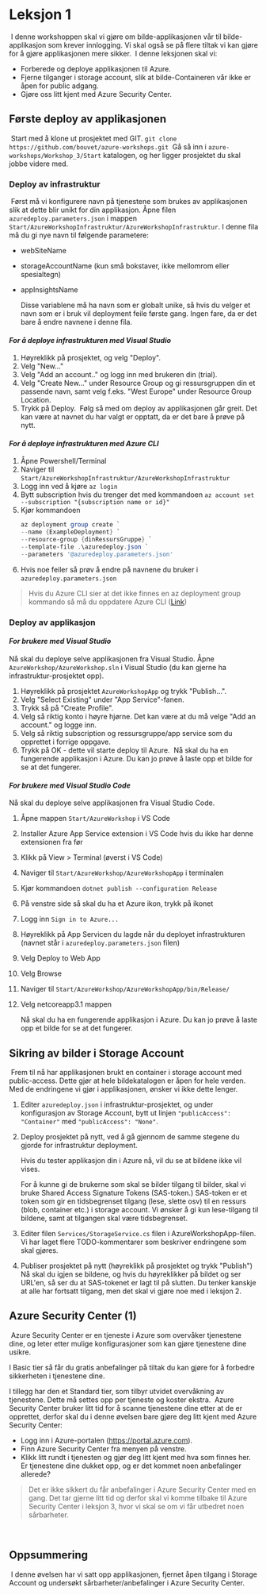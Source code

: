 # Leksjon 1

​
I denne workshoppen skal vi gjøre om bilde-applikasjonen vår til bilde-applikasjon som krever innlogging. Vi skal også se
på flere tiltak vi kan gjøre for å gjøre applikasjonen mere sikker.
​
I denne leksjonen skal vi:
​

- Forberede og deploye applikasjonen til Azure.
- Fjerne tilganger i storage account, slik at bilde-Containeren vår ikke er åpen for public adgang.
- Gjøre oss litt kjent med Azure Security Center.
  ​

## Første deploy av applikasjonen

​
Start med å klone ut prosjektet med GIT.
​
`git clone https://github.com/bouvet/azure-workshops.git`
​
Gå så inn i `azure-workshops/Workshop_3/Start` katalogen, og her ligger prosjektet du skal jobbe videre med.
​

### Deploy av infrastruktur

​
Først må vi konfigurere navn på tjenestene som brukes av applikasjonen slik at dette blir unikt for din applikasjon. Åpne filen `azuredeploy.parameters.json` i mappen `Start/AzureWorkshopInfrastruktur/AzureWorkshopInfrastruktur`. I denne fila må du gi nye navn til følgende parametere:
​

* webSiteName
* storageAccountName (kun små bokstaver, ikke mellomrom eller spesialtegn)
* appInsightsName
  ​
  
   Disse variablene må ha navn som er globalt unike, så hvis du velger et navn som er i bruk vil deployment feile første gang. Ingen fare, da er det bare å endre navnene i denne fila.
   

#### _For å deploye infrastrukturen med Visual Studio_

1. Høyreklikk på prosjektet, og velg "Deploy".
2. Velg "New..."
3. Velg "Add an account.." og logg inn med brukeren din (trial).
4. Velg "Create New..." under Resource Group og gi ressursgruppen din et passende navn, samt velg f.eks. "West Europe" under Resource Group Location.
5. Trykk på Deploy.
   ​
   Følg så med om deploy av applikasjonen går greit. Det kan være at navnet du har valgt er opptatt, da er det bare å prøve på nytt.
   ​

#### _For å deploye infrastrukturen med Azure CLI_
1. Åpne Powershell/Terminal
1. Naviger til `Start/AzureWorkshopInfrastruktur/AzureWorkshopInfrastruktur`
1. Logg inn ved å kjøre `az login`
1. Bytt subscription hvis du trenger det med kommandoen `az account set --subscription "{subscription name or id}"`
1. Kjør kommandoen 
   ```powershell
   az deployment group create `
   --name {ExampleDeployment} `
   --resource-group {dinRessursGruppe} `
   --template-file .\azuredeploy.json `
   --parameters '@azuredeploy.parameters.json' 
   ```
1. Hvis noe feiler så prøv å endre på navnene du bruker i `azuredeploy.parameters.json` 

> Hvis du Azure CLI sier at det ikke finnes en az deployment group kommando så må du oppdatere Azure CLI ([Link](https://docs.microsoft.com/en-us/cli/azure/install-azure-cli))

### Deploy av applikasjon


#### _For brukere med Visual Studio​_
Nå skal du deploye selve applikasjonen fra Visual Studio. Åpne `AzureWorkshop/AzureWorkshop.sln` i Visual Studio (du kan gjerne ha infrastruktur-prosjektet opp).
​

1. Høyreklikk på prosjektet `AzureWorkshopApp` og trykk "Publish...".
2. Velg "Select Existing" under "App Service"-fanen.
3. Trykk så på "Create Profile".
4. Velg så riktig konto i høyre hjørne. Det kan være at du må velge "Add an account." og logge inn.
5. Velg så riktig subscription og ressursgruppe/app service som du opprettet i forrige oppgave.
6. Trykk på OK - dette vil starte deploy til Azure.
   ​
   Nå skal du ha en fungerende applikasjon i Azure. Du kan jo prøve å laste opp et bilde for se at det fungerer.
   ​

#### _For brukere med Visual Studio Code_
Nå skal du deploye selve applikasjonen fra Visual Studio Code. 

1. Åpne mappen `Start/AzureWorkshop` i VS Code
2. Installer Azure App Service extension i VS Code hvis du ikke har denne extensionen fra før
1. Klikk på View > Terminal (øverst i VS Code)
1. Naviger til `Start/AzureWorkshop/AzureWorkshopApp` i terminalen
1. Kjør kommandoen `dotnet publish --configuration Release`
1. På venstre side så skal du ha et Azure ikon, trykk på ikonet
1. Logg inn `Sign in to Azure...`
1. Høyreklikk på App Servicen du lagde når du deployet infrastrukturen (navnet står i `azuredeploy.parameters.json` filen)
1. Velg Deploy to Web App
1. Velg Browse
1. Naviger til `Start/AzureWorkshop/AzureWorkshopApp/bin/Release/`
1. Velg netcoreapp3.1 mappen

   Nå skal du ha en fungerende applikasjon i Azure. Du kan jo prøve å laste opp et bilde for se at det fungerer.

## Sikring av bilder i Storage Account

​
Frem til nå har applikasjonen brukt en container i storage account med public-access. Dette gjør at hele bildekatalogen er åpen for hele verden. Med de endringene vi gjør i applikasjonen, ønsker vi ikke dette lenger.
​

1. Editer `azuredeploy.json` i infrastruktur-prosjektet, og under konfigurasjon av Storage Account, bytt ut linjen
   `"publicAccess": "Container"` med `"publicAccess": "None"`.
2. Deploy prosjektet på nytt, ved å gå gjennom de samme stegene du gjorde for infrastruktur deployment. 

   Hvis du tester applikasjon din i Azure nå, vil du se at bildene ikke vil vises.

   For å kunne gi de brukerne som skal se bilder tilgang til bilder, skal vi bruke Shared Access Signature Tokens (SAS-token.) SAS-token er et token som gir en tidsbegrenset tilgang (lese, slette osv) til en ressurs (blob, container etc.) i storage account. Vi ønsker å gi kun lese-tilgang til bildene, samt at tilgangen skal være tidsbegrenset.
   ​
3. Editer filen `Services/StorageService.cs` filen i AzureWorkshopApp-filen. Vi har laget flere TODO-kommentarer som beskriver endringene som skal gjøres.
4. Publiser prosjektet på nytt (høyreklikk på prosjektet og trykk "Publish")
   ​
   Nå skal du igjen se bildene, og hvis du høyreklikker på bildet og ser URL'en, så ser du at SAS-tokenet er lagt til på slutten. Du tenker
   kanskje at alle har fortsatt tilgang, men det skal vi gjøre noe med i leksjon 2.
   ​

## Azure Security Center (1)

​
Azure Security Center er en tjeneste i Azure som overvåker tjenestene dine, og leter etter mulige konfigurasjoner som kan gjøre tjenestene
dine usikre.

I Basic tier så får du gratis anbefalinger på tiltak du kan gjøre for å forbedre sikkerheten i tjenestene dine.


I tillegg har den et Standard tier, som tilbyr utvidet overvåkning av tjenestene. Dette må settes opp per tjeneste og koster ekstra.
​
Azure Security Center bruker litt tid for å scanne tjenestene dine etter at de er opprettet, derfor skal du i denne øvelsen bare gjøre deg litt kjent med Azure Security Center:
​

- Logg inn i Azure-portalen (https://portal.azure.com).
- Finn Azure Security Center fra menyen på venstre.
- Klikk litt rundt i tjenesten og gjør deg litt kjent med hva som finnes her. Er tjenestene dine dukket opp, og er det kommet noen anbefalinger allerede?

> Det er ikke sikkert du får anbefalinger i Azure Security Center med en gang. Det tar gjerne litt tid og derfor skal vi komme tilbake til Azure Security Center i leksjon 3, hvor vi skal se om vi får utbedret noen sårbarheter.
  
  ​

## Oppsummering

​
I denne øvelsen har vi satt opp applikasjonen, fjernet åpen tilgang i Storage Account og undersøkt sårbarheter/anbefalinger i Azure Security Center.